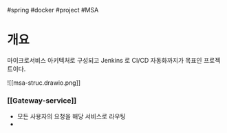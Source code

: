 #spring #docker #project #MSA 

# 개요
마이크로서비스 아키텍처로 구성되고 Jenkins 로 CI/CD 자동화까지가 목표인 프로젝트이다.


![[msa-struc.drawio.png]]

### [[Gateway-service]]
- 모든 사용자의 요청을 해당 서비스로 라우팅
- 